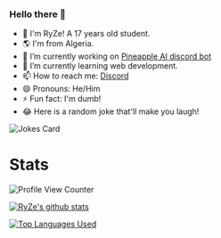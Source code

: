 ### Hello there 👋

- 👤 I'm RyZe! A 17 years old student.
- 🌎 I'm from Algeria.
- 🔭 I’m currently working on [Pineapple AI discord bot](https://top.gg/bot/858328160654983168)
- 🌱 I’m currently learning web development.
- 📫 How to reach me: [Discord](https://discord.gg/h2dHHNReqU)
- 😄 Pronouns: He/Him
- ⚡ Fun fact: I'm dumb!
- 😂 Here is a random joke that'll make you laugh!

![Jokes Card](https://readme-jokes.vercel.app/api)

# Stats

![Profile View Counter](https://komarev.com/ghpvc/?username=RyZeDZ&label=Total%20views)

[![RyZe's github stats](https://github-readme-stats.vercel.app/api?username=RyZeDZ&count_private=true&show_icons=true&theme=radical&hide_rank=false)](https://github.com/RyZeDZ/RyZeDZ)

[![Top Languages Used](https://github-readme-stats.vercel.app/api/top-langs/?username=RyZeDZ&theme=radical)](https://github.com/RyZeDZ/RyZeDZ)
